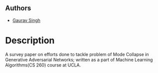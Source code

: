 ## Authors
- [Gaurav Singh](https://github.com/gauravSingh30) 

# Description
A survey paper on efforts done to tackle problem of Mode Collapse in Generative Adversarial Networks; written as a part of Machine Learning Algorithms(CS 260) course at UCLA. 